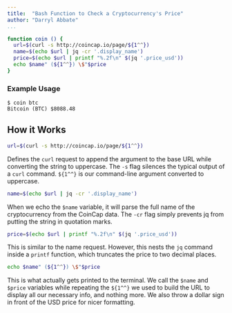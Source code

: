 ```yaml
---
title:  "Bash Function to Check a Cryptocurrency's Price"
author: "Darryl Abbate"
...
```


```bash
function coin () {
  url=$(curl -s http://coincap.io/page/${1^^})
  name=$(echo $url | jq -cr '.display_name')
  price=$(echo $url | printf "%.2f\n" $(jq '.price_usd'))
  echo $name" (${1^^}) \$"$price
}
```

### Example Usage

```console
$ coin btc
Bitcoin (BTC) $8088.48
```


## How it Works

```bash
url=$(curl -s http://coincap.io/page/${1^^})
```
Defines the `curl` request to append the argument to the base URL while converting the string to uppercase. The `-s` flag silences the typical output of a `curl` command. `${1^^}` is our command-line argument converted to uppercase.

```bash
name=$(echo $url | jq -cr '.display_name')
```
When we echo the `$name` variable, it will parse the full name of the cryptocurrency from the CoinCap data. The `-cr` flag simply prevents jq from putting the string in quotation marks.

```bash
price=$(echo $url | printf "%.2f\n" $(jq '.price_usd'))
```
This is similar to the name request. However, this nests the `jq` command inside a `printf` function, which truncates the price to two decimal places.

```bash
echo $name" (${1^^}) \$"$price
```
This is what actually gets printed to the terminal. We call the `$name` and `$price` variables while repeating the `${1^^}` we used to build the URL to display all our necessary info, and nothing more. We also throw a dollar sign in front of the USD price for nicer formatting.
